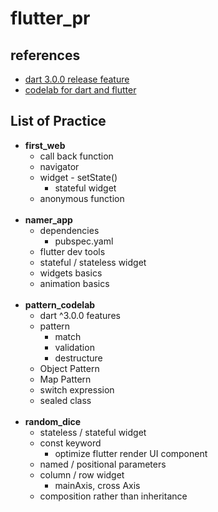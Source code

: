 # flutter_pr

## references
- [dart 3.0.0 release feature](https://github.com/dart-lang/language/blob/main/accepted/future-releases/0546-patterns/feature-specification.md)
- [codelab for dart and flutter](https://docs.flutter.dev/codelabs)

## List of Practice
- **first_web**
  - call back function
  - navigator
  - widget - setState()
    - stateful widget
  - anonymous function
<br/><br/>
- **namer_app**
  - dependencies
    - pubspec.yaml
  - flutter dev tools
  - stateful / stateless widget
  - widgets basics
  - animation basics
<br/><br/>
- **pattern_codelab**
  - dart ^3.0.0 features
  - pattern
    - match
    - validation
    - destructure
  - Object Pattern
  - Map Pattern
  - switch expression
  - sealed class
<br/><br/>
- **random_dice**
  - stateless / stateful widget
  - const keyword
    - optimize flutter render UI component
  - named / positional parameters
  - column / row widget
    - mainAxis, cross Axis
  - composition rather than inheritance

  